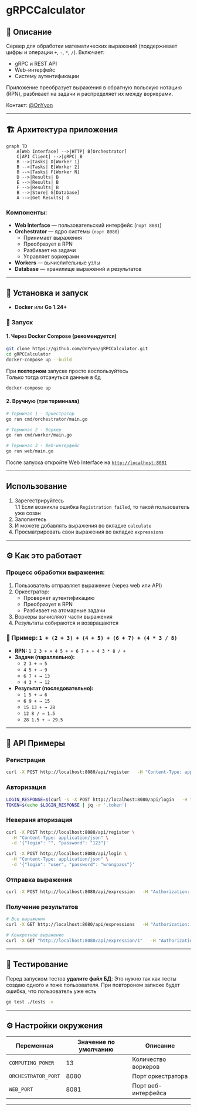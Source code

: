 # gRPCCalculator

## 📌 Описание

Сервер для обработки математических выражений (поддерживает цифры и операции `+`, `-`, `*`, `/`). Включает:

- gRPC и REST API
- Web-интерфейс
- Систему аутентификации

Приложение преобразует выражения в обратную польскую нотацию (RPN), разбивает на задачи и распределяет их между воркерами.

Контакт: [@OnYyon](https://t.me/OnYyon)

---

## 🏗 Архитектура приложения

```mermaid
graph TD
    A[Web Interface] -->|HTTP| B[Orchestrator]
    C[API Client] -->|gRPC| B
    B -->|Tasks| D[Worker 1]
    B -->|Tasks| E[Worker 2]
    B -->|Tasks| F[Worker N]
    D -->|Results| B
    E -->|Results| B
    F -->|Results| B
    B -->|Store| G[Database]
    A -->|Get Results| G
```

### Компоненты:

- **Web Interface** — пользовательский интерфейс (`порт 8081`)
- **Orchestrator** — ядро системы (`порт 8080`)
  - Принимает выражения
  - Преобразует в RPN
  - Разбивает на задачи
  - Управляет воркерами
- **Workers** — вычислительные узлы
- **Database** — хранилище выражений и результатов

---

## 🚀 Установка и запуск

- **Docker** или **Go 1.24+**

### 🔧 Запуск

#### 1. Через Docker Compose (рекомендуется)

```bash
git clone https://github.com/OnYyon/gRPCCalculator.git
cd gRPCCalculator
docker-compose up --build
```
При **повторном** запуске просто воспользуйтесь<br>
Только тогда отсануться данные в бд
```bash
docker-compose up
```
#### 2. Вручную (три терминала)

```bash
# Терминал 1 - Оркестратор
go run cmd/orchestrator/main.go

# Терминал 2 - Воркер
go run cmd/worker/main.go

# Терминал 3 - Веб-интерфейс
go run web/main.go
```

После запуска откройте Web Interface на [`http://localhost:8081`](http://localhost:8081)

---

## Использование
1. Зарегестрируйтесь<br>
    1.1 Если возникла ошибка `Registration failed`, то такой пользователь уже созан
2. Залогинтесь
3. И можете добавлять выражения во вкладке `calculate`
4. Просматрировать свои выражения во вкладке `expressions`

---

## ⚙️ Как это работает

### Процесс обработки выражения:

1. Пользователь отправляет выражение (через web или API)
2. Оркестратор:
   - Проверяет аутентификацию
   - Преобразует в RPN
   - Разбивает на атомарные задачи
3. Воркеры вычисляют части выражения
4. Результаты собираются и возвращаются

### 🧩 Пример: `1 + (2 + 3) + (4 + 5) + (6 + 7) + (4 * 3 / 8)`

- **RPN:** `1 2 3 + + 4 5 + + 6 7 + + 4 3 * 8 / +`
- **Задачи (параллельно):**
  - `2 3 + → 5`
  - `4 5 + → 9`
  - `6 7 + → 13`
  - `4 3 * → 12`
- **Результат (последовательно):**
  - `1 5 + → 6`
  - `6 9 + → 15`
  - `15 13 + → 28`
  - `12 8 / → 1.5`
  - `28 1.5 + → 29.5`

---

## 🔌 API Примеры

### Регистрация

```bash
curl -X POST http://localhost:8080/api/register   -H "Content-Type: application/json"   -d '{"login": "user", "password": "pass"}'
```

### Авторизация

```bash
LOGIN_RESPONSE=$(curl -s -X POST http://localhost:8080/api/login   -H "Content-Type: application/json"   -d '{"login": "user", "password": "pass"}')
TOKEN=$(echo $LOGIN_RESPONSE | jq -r '.token')
```
### Невераня аторизация
```bash
curl -X POST http://localhost:8080/api/register \
  -H "Content-Type: application/json" \
  -d '{"login": "", "password": "123"}'
```
```bash
curl -X POST http://localhost:8080/api/login \
  -H "Content-Type: application/json" \
  -d '{"login": "user", "password": "wrongpass"}'
```

### Отправка выражения

```bash
curl -X POST http://localhost:8080/api/expression   -H "Authorization: Bearer $TOKEN"   -H "Content-Type: application/json"   -d '{"expression": "2 + 2 * 2"}'
```

### Получение результатов

```bash
# Все выражения
curl -X GET http://localhost:8080/api/expressions   -H "Authorization: Bearer $TOKEN"

# Конкретное выражение
curl -X GET "http://localhost:8080/api/expression/1"   -H "Authorization: Bearer $TOKEN"
```

---

## 🧪 Тестирование

Перед запуском тестов **удалите файл БД**:
Это нужно так как тесты создаю одного и тоже пользователя. При повтороном запкске будет ошибка, что пользователь уже есть

```bash
go test ./tests -v
```

---

## ⚙️ Настройки окружения

| Переменная         | Значение по умолчанию | Описание                         |
|--------------------|------------------------|----------------------------------|
| `COMPUTING_POWER`  | 13                     | Количество воркеров              |
| `ORCHESTRATOR_PORT`| 8080                   | Порт оркестратора                |
| `WEB_PORT`         | 8081                   | Порт веб-интерфейса              |

---
